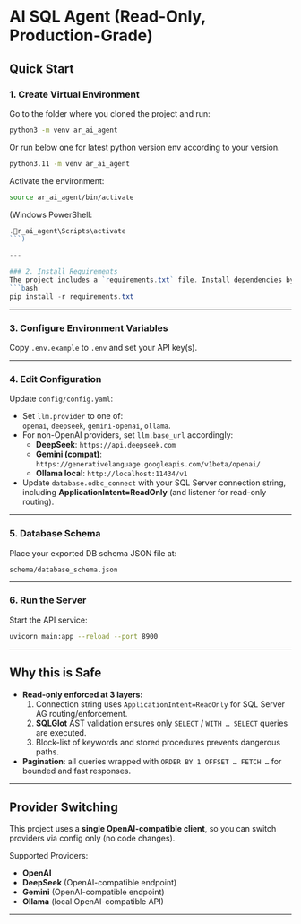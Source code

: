 # AI SQL Agent (Read-Only, Production-Grade)

## Quick Start

### 1. Create Virtual Environment
Go to the folder where you cloned the project and run:
```bash
python3 -m venv ar_ai_agent
```

Or run below one for latest python version env according to your version.
```bash
python3.11 -m venv ar_ai_agent
```

Activate the environment:

```bash
source ar_ai_agent/bin/activate
```

(Windows PowerShell:  
```powershell
.r_ai_agent\Scripts\activate
```)

---

### 2. Install Requirements
The project includes a `requirements.txt` file. Install dependencies by running:
```bash
pip install -r requirements.txt
```

---

### 3. Configure Environment Variables
Copy `.env.example` to `.env` and set your API key(s).

---

### 4. Edit Configuration
Update `config/config.yaml`:

- Set `llm.provider` to one of:  
  `openai`, `deepseek`, `gemini-openai`, `ollama`.
- For non-OpenAI providers, set `llm.base_url` accordingly:
  - **DeepSeek**: `https://api.deepseek.com`
  - **Gemini (compat)**: `https://generativelanguage.googleapis.com/v1beta/openai/`
  - **Ollama local**: `http://localhost:11434/v1`
- Update `database.odbc_connect` with your SQL Server connection string, including **ApplicationIntent=ReadOnly** (and listener for read-only routing).

---

### 5. Database Schema
Place your exported DB schema JSON file at:
```
schema/database_schema.json
```

---

### 6. Run the Server
Start the API service:
```bash
uvicorn main:app --reload --port 8900
```

---

## Why this is Safe
- **Read-only enforced at 3 layers:**
  1. Connection string uses `ApplicationIntent=ReadOnly` for SQL Server AG routing/enforcement.  
  2. **SQLGlot** AST validation ensures only `SELECT` / `WITH … SELECT` queries are executed.  
  3. Block-list of keywords and stored procedures prevents dangerous paths.
- **Pagination**: all queries wrapped with `ORDER BY 1 OFFSET … FETCH …` for bounded and fast responses.

---

## Provider Switching
This project uses a **single OpenAI-compatible client**, so you can switch providers via config only (no code changes).  

Supported Providers:
- **OpenAI**  
- **DeepSeek** (OpenAI-compatible endpoint)  
- **Gemini** (OpenAI-compatible endpoint)  
- **Ollama** (local OpenAI-compatible API)  

---
